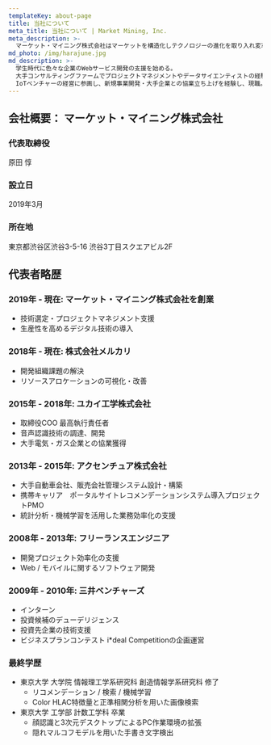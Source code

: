 ```yaml
---
templateKey: about-page
title: 当社について
meta_title: 当社について | Market Mining, Inc.
meta_description: >-
  マーケット・マイニング株式会社はマーケットを構造化しテクノロジーの進化を取り入れ変革することをMissinoとした、デジタル・トランスフォーメーション DX カンパニーです。技術に対する知見を活用し、事業課題に踏み込んだIT活用を推進していきます。
md_photo: /img/harajune.jpg
md_description: >-
  学生時代に色々な企業のWebサービス開発の支援を始める。
  大手コンサルティングファームでプロジェクトマネジメントやデータサイエンティストの経験をつみ、課題発見・課題解決の手法を学ぶ。
  IoTベンチャーの経営に参画し、新規事業開発・大手企業との協業立ち上げを経験し、現職。
---
```


## 会社概要： マーケット・マイニング株式会社
### 代表取締役
原田 惇

### 設立日
2019年3月

### 所在地
東京都渋谷区渋谷3-5-16 渋谷3丁目スクエアビル2F

## 代表者略歴

### 2019年 - 現在: マーケット・マイニング株式会社を創業
- 技術選定・プロジェクトマネジメント支援
- 生産性を高めるデジタル技術の導入

### 2018年 - 現在: 株式会社メルカリ
- 開発組織課題の解決
- リソースアロケーションの可視化・改善


### 2015年 - 2018年: ユカイ工学株式会社
- 取締役COO 最高執行責任者
- 音声認識技術の調達、開発
- 大手電気・ガス企業との協業獲得

### 2013年 - 2015年: アクセンチュア株式会社
- 大手自動車会社、販売会社管理システム設計・構築
- 携帯キャリア　ポータルサイトレコメンデーションシステム導入プロジェクトPMO
- 統計分析・機械学習を活用した業務効率化の支援

### 2008年 - 2013年: フリーランスエンジニア
- 開発プロジェクト効率化の支援
- Web / モバイルに関するソフトウェア開発

### 2009年 - 2010年: 三井ベンチャーズ
- インターン
- 投資候補のデューデリジェンス
- 投資先企業の技術支援
- ビジネスプランコンテスト i*deal Competitionの企画運営

### 最終学歴
- 東京大学 大学院 情報理工学系研究科 創造情報学系研究科 修了
    - リコメンデーション / 検索 / 機械学習
    - Color HLAC特徴量と正準相関分析を用いた画像検索
- 東京大学 工学部 計数工学科 卒業
    - 顔認識と3次元デスクトップによるPC作業環境の拡張
    - 隠れマルコフモデルを用いた手書き文字検出
